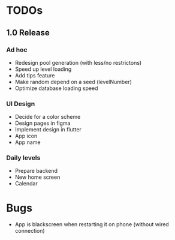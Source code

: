 # TODOs    
## 1.0 Release
### Ad hoc
- Redesign pool generation (with less/no restrictons)
- Speed up level loading
- Add tips feature
- Make random depend on a seed (levelNumber)
- Optimize database loading speed

### UI Design
- Decide for a color scheme
- Design pages in figma
- Implement design in flutter
- App icon
- App name

### Daily levels
- Prepare backend
- New home screen
- Calendar


# Bugs
- App is blackscreen when restarting it on phone (without wired connection)
